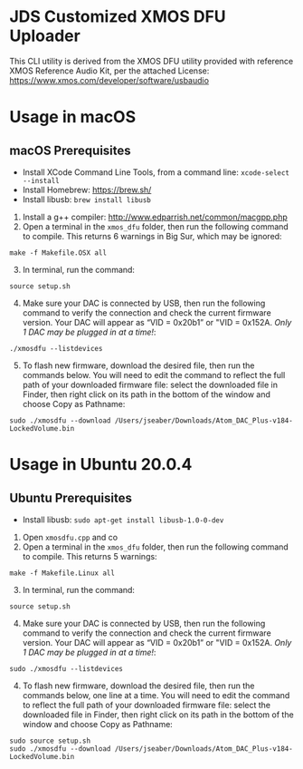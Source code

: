 # JDS Customized XMOS DFU Uploader
This CLI utility is derived from the XMOS DFU utility provided with reference XMOS Reference Audio Kit, per the attached License:
https://www.xmos.com/developer/software/usbaudio

# Usage in macOS

## macOS Prerequisites
- Install XCode Command Line Tools, from a command line: `xcode-select --install`
- Install Homebrew: https://brew.sh/
- Install libusb: `brew install libusb`

1. Install a g++ compiler: http://www.edparrish.net/common/macgpp.php
2. Open a terminal in the `xmos_dfu` folder, then run the following command to compile. This returns 6 warnings in Big Sur, which may be ignored:
```
make -f Makefile.OSX all
```

3. In terminal, run the command:
```
source setup.sh 
```

4. Make sure your DAC is connected by USB, then run the following command to verify the connection and check the current firmware version. Your DAC will appear as “VID = 0x20b1” or "VID = 0x152A. *Only 1 DAC may be plugged in at a time!*:
```
./xmosdfu --listdevices
```
5. To flash new firmware, download the desired file, then run the commands below. You will need to edit the command to reflect the full path of your downloaded firmware file: select the downloaded file in Finder, then right click on its path in the bottom of the window and choose Copy <filename> as Pathname:
```
sudo ./xmosdfu --download /Users/jseaber/Downloads/Atom_DAC_Plus-v184-LockedVolume.bin
```

# Usage in Ubuntu 20.0.4
## Ubuntu Prerequisites
- Install libusb: `sudo apt-get install libusb-1.0-0-dev`

1. Open `xmosdfu.cpp` and co 
2. Open a terminal in the `xmos_dfu` folder, then run the following command to compile. This returns 5 warnings:
```
make -f Makefile.Linux all
```
3. In terminal, run the command:
```
source setup.sh 
```

4. Make sure your DAC is connected by USB, then run the following command to verify the connection and check the current firmware version. Your DAC will appear as “VID = 0x20b1” or "VID = 0x152A. *Only 1 DAC may be plugged in at a time!*:
```
sudo ./xmosdfu --listdevices
```
4. To flash new firmware, download the desired file, then run the commands below, one line at a time. You will need to edit the command to reflect the full path of your downloaded firmware file: select the downloaded file in Finder, then right click on its path in the bottom of the window and choose Copy <filename> as Pathname:  
```
sudo source setup.sh 
sudo ./xmosdfu --download /Users/jseaber/Downloads/Atom_DAC_Plus-v184-LockedVolume.bin
```